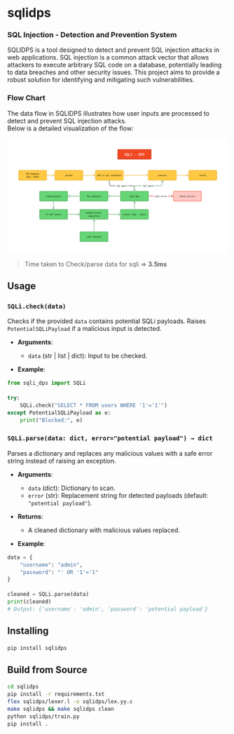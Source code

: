 # sqlidps
### SQL Injection - Detection and Prevention System

SQLIDPS is a tool designed to detect and prevent SQL injection attacks in web applications. SQL injection is a common attack vector that allows attackers to execute arbitrary SQL code on a database, potentially leading to data breaches and other security issues. This project aims to provide a robust solution for identifying and mitigating such vulnerabilities.

### Flow Chart
The data flow in SQLIDPS illustrates how user inputs are processed to detect and prevent SQL injection attacks.  
Below is a detailed visualization of the flow:

![Flowchart](https://raw.githubusercontent.com/DPRIYATHAM/sqlidps/main/flowchart.png)

> Time taken to Check/parse data for sqli => **3.5ms**

## Usage

### `SQLi.check(data)`

Checks if the provided `data` contains potential SQLi payloads. Raises `PotentialSQLiPayload` if a malicious input is detected.

* **Arguments**:

  * `data` (str | list | dict): Input to be checked.

* **Example**:

```python
from sqli_dps import SQLi

try:
    SQLi.check("SELECT * FROM users WHERE '1'='1'")
except PotentialSQLiPayload as e:
    print("Blocked:", e)
```
### `SQLi.parse(data: dict, error="potential payload") → dict`

Parses a dictionary and replaces any malicious values with a safe error string instead of raising an exception.

* **Arguments**:

  * `data` (dict): Dictionary to scan.
  * `error` (str): Replacement string for detected payloads (default: `"potential payload"`).

* **Returns**:

  * A cleaned dictionary with malicious values replaced.

* **Example**:
```python
data = {
    "username": "admin",
    "password": "' OR '1'='1"
}

cleaned = SQLi.parse(data)
print(cleaned)
# Output: {'username': 'admin', 'password': 'potential payload'}
```
## Installing 
```bash
pip install sqlidps
```

## Build from Source
```bash
cd sqlidps
pip install -r requirements.txt
flex sqlidps/lexer.l -o sqlidps/lex.yy.c
make sqlidps && make sqlidps clean
python sqlidps/train.py
pip install .
```

